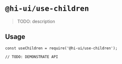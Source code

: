 # `@hi-ui/use-children`

> TODO: description

## Usage

```
const useChildren = require('@hi-ui/use-children');

// TODO: DEMONSTRATE API
```

